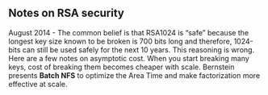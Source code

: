 ## Notes on RSA security

August 2014 - The common belief is that RSA1024 is “safe” because the longest key size known to be broken is 700 bits long and therefore, 1024-bits can still be used safely for the next 10 years. This reasoning is wrong. Here are a few notes on asymptotic cost. When you start breaking many keys, cost of breaking them becomes cheaper with scale. Bernstein presents **Batch NFS** to optimize the Area Time and make factorization more effective at scale. 
